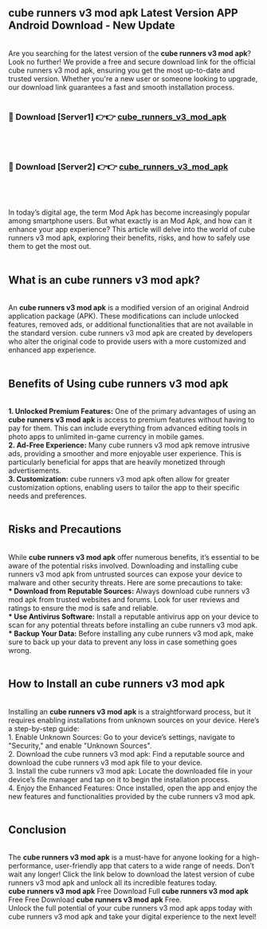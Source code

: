 ## cube runners v3 mod apk Latest Version APP Android Download - New Update
<br>
Are you searching for the latest version of the <strong>cube runners v3 mod apk</strong>? Look no further! We provide a free and secure download link for the official cube runners v3 mod apk, ensuring you get the most up-to-date and trusted version. Whether you're a new user or someone looking to upgrade, our download link guarantees a fast and smooth installation process.
<br>
<br>
<h3>🔴 Download [Server1] 👉👉 <a href="https://modyolo.store/cube+runners+v3+mod+apk">cube_runners_v3_mod_apk</a></h3><br>
<br>
<h3>🔴 Download [Server2] 👉👉 <a href="https://modyolo.store/cube+runners+v3+mod+apk">cube_runners_v3_mod_apk</a></h3><br>
<br>
<br>
In today’s digital age, the term Mod Apk has become increasingly popular among smartphone users. But what exactly is an Mod Apk, and how can it enhance your app experience? This article will delve into the world of cube runners v3 mod apk, exploring their benefits, risks, and how to safely use them to get the most out.
<br>
<br>
<h2>What is an cube runners v3 mod apk?</h2>
<br>
An <strong>cube runners v3 mod apk</strong> is a modified version of an original Android application package (APK). These modifications can include unlocked features, removed ads, or additional functionalities that are not available in the standard version. cube runners v3 mod apk are created by developers who alter the original code to provide users with a more customized and enhanced app experience.
<br>
<br>
<h2>Benefits of Using cube runners v3 mod apk</h2>
<br>
<strong> 1. Unlocked Premium Features:</strong> One of the primary advantages of using an <strong>cube runners v3 mod apk</strong> is access to premium features without having to pay for them. This can include everything from advanced editing tools in photo apps to unlimited in-game currency in mobile games.
<br>
<strong> 2. Ad-Free Experience:</strong> Many cube runners v3 mod apk remove intrusive ads, providing a smoother and more enjoyable user experience. This is particularly beneficial for apps that are heavily monetized through advertisements.
<br>
<strong> 3. Customization:</strong> cube runners v3 mod apk often allow for greater customization options, enabling users to tailor the app to their specific needs and preferences.
<br>
<br>
<h2>Risks and Precautions</h2>
<br>
While <strong>cube runners v3 mod apk</strong> offer numerous benefits, it’s essential to be aware of the potential risks involved. Downloading and installing cube runners v3 mod apk from untrusted sources can expose your device to malware and other security threats. Here are some precautions to take:
<br>
<strong> * Download from Reputable Sources:</strong> Always download cube runners v3 mod apk from trusted websites and forums. Look for user reviews and ratings to ensure the mod is safe and reliable.
<br>
<strong> * Use Antivirus Software:</strong> Install a reputable antivirus app on your device to scan for any potential threats before installing an cube runners v3 mod apk.
<br>
<strong> * Backup Your Data:</strong> Before installing any cube runners v3 mod apk, make sure to back up your data to prevent any loss in case something goes wrong.
<br>
<br>
<h2>How to Install an cube runners v3 mod apk</h2>
<br>
Installing an <strong>cube runners v3 mod apk</strong> is a straightforward process, but it requires enabling installations from unknown sources on your device. Here’s a step-by-step guide:
<br>
 1. Enable Unknown Sources: Go to your device’s settings, navigate to "Security," and enable "Unknown Sources".
<br>
 2. Download the cube runners v3 mod apk: Find a reputable source and download the cube runners v3 mod apk file to your device.
<br>
 3. Install the cube runners v3 mod apk: Locate the downloaded file in your device’s file manager and tap on it to begin the installation process.
<br>
 4. Enjoy the Enhanced Features: Once installed, open the app and enjoy the new features and functionalities provided by the cube runners v3 mod apk.
<br>
<br>
<h2><strong>Conclusion</strong></h2>
<br>
The <strong>cube runners v3 mod apk</strong> is a must-have for anyone looking for a high-performance, user-friendly app that caters to a wide range of needs. Don’t wait any longer! Click the link below to download the latest version of cube runners v3 mod apk and unlock all its incredible features today.
<br>
<strong>cube runners v3 mod apk</strong> Free Download Full <strong>cube runners v3 mod apk</strong> Free Free Download <strong>cube runners v3 mod apk</strong> Free.
<br>
Unlock the full potential of your cube runners v3 mod apk apps today with cube runners v3 mod apk and take your digital experience to the next level!